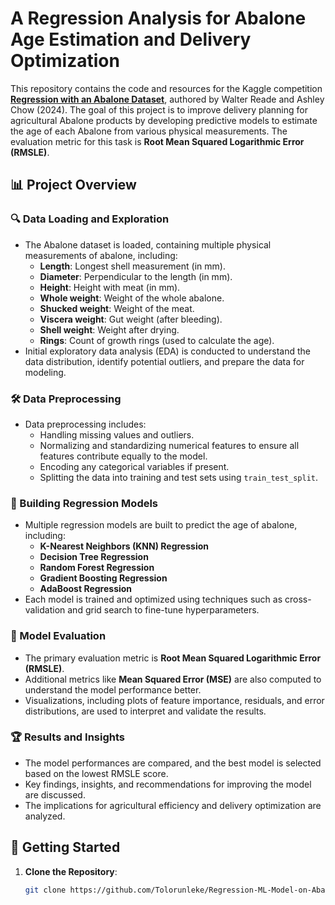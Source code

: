 # A Regression Analysis for Abalone Age Estimation and Delivery Optimization

This repository contains the code and resources for the Kaggle competition **[Regression with an Abalone Dataset](https://kaggle.com/competitions/playground-series-s4e4)**, authored by Walter Reade and Ashley Chow (2024). The goal of this project is to improve delivery planning for agricultural Abalone products by developing predictive models to estimate the age of each Abalone from various physical measurements. The evaluation metric for this task is **Root Mean Squared Logarithmic Error (RMSLE)**.

## 📊 Project Overview

### 🔍 Data Loading and Exploration
- The Abalone dataset is loaded, containing multiple physical measurements of abalone, including:
  - **Length**: Longest shell measurement (in mm).
  - **Diameter**: Perpendicular to the length (in mm).
  - **Height**: Height with meat (in mm).
  - **Whole weight**: Weight of the whole abalone.
  - **Shucked weight**: Weight of the meat.
  - **Viscera weight**: Gut weight (after bleeding).
  - **Shell weight**: Weight after drying.
  - **Rings**: Count of growth rings (used to calculate the age).
- Initial exploratory data analysis (EDA) is conducted to understand the data distribution, identify potential outliers, and prepare the data for modeling.

### 🛠️ Data Preprocessing
- Data preprocessing includes:
  - Handling missing values and outliers.
  - Normalizing and standardizing numerical features to ensure all features contribute equally to the model.
  - Encoding any categorical variables if present.
  - Splitting the data into training and test sets using `train_test_split`.

### 🧠 Building Regression Models
- Multiple regression models are built to predict the age of abalone, including:
  - **K-Nearest Neighbors (KNN) Regression**
  - **Decision Tree Regression**
  - **Random Forest Regression**
  - **Gradient Boosting Regression**
  - **AdaBoost Regression**
- Each model is trained and optimized using techniques such as cross-validation and grid search to fine-tune hyperparameters.

### 🎯 Model Evaluation
- The primary evaluation metric is **Root Mean Squared Logarithmic Error (RMSLE)**.
- Additional metrics like **Mean Squared Error (MSE)** are also computed to understand the model performance better.
- Visualizations, including plots of feature importance, residuals, and error distributions, are used to interpret and validate the results.

### 🏆 Results and Insights
- The model performances are compared, and the best model is selected based on the lowest RMSLE score.
- Key findings, insights, and recommendations for improving the model are discussed.
- The implications for agricultural efficiency and delivery optimization are analyzed.

## 🚀 Getting Started

1. **Clone the Repository**:
   ```bash
   git clone https://github.com/Tolorunleke/Regression-ML-Model-on-Abalones.git
